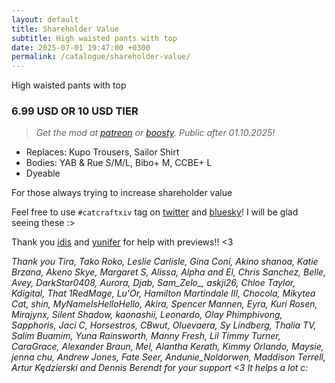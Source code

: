 ```yaml
---
layout: default
title: Shareholder Value
subtitle: High waisted pants with top
date: 2025-07-01 19:47:00 +0300
permalink: /catalogue/shareholder-value/
---
```


High waisted pants with top

### 6.99 USD OR 10 USD TIER
> *Get the mod at [patreon] or [boosty]. Public after 01.10.2025!*

- Replaces: Kupo Trousers, Sailor Shirt
- Bodies: YAB & Rue S/M/L, Bibo+ M, CCBE+ L
- Dyeable

For those always trying to increase shareholder value

Feel free to use `#catcraftxiv` tag on [twitter] and [bluesky]! I will be glad seeing these :>

Thank you [idis] and [yunifer] for help with previews!! <3

*Thank you Tira, Tako Roko, Leslie Carlisle, Gina Coni, Akino shanoa, Katie Brzana, Akeno Skye, Margaret S, Alissa, Alpha and El, Chris Sanchez, Belle, Avey, DarkStar0408, Aurora, Djab, Sam_Zelo_, askji26, Chloe Taylor, Kdigital, That 1RedMage, Lu'Or, Hamilton Martindale III, Chocola, Mikytea Cat, shin, MyNameIsHelloHello, Akira, Spencer Mannen, Eyra, Kuri Rosen, Mirajynx, Silent Shadow, kaonashii, Leonardo, Olay Phimphivong, Sapphoris, Jaci C, Horsestros, CBwut, Oluevaera, Sy Lindberg, Thalia TV, Salim Buamim, Yuna Rainsworth, Manny Fresh, Lil Timmy Turner, CaraGrace, Alexander Braun, Mel, Alantha Kerath, Kimmy Orlando, Maysie, jenna chu, Andrew Jones, Fate Seer, Andunie_Noldorwen, Maddison Terrell, Artur Kędzierski and Dennis Berendt for your support <3 It helps a lot c:*

[//]: # (Comments & links:)

[//]: # (Download links:)
[patreon]: https://www.patreon.com/posts/133010793
[boosty]: https://boosty.to/miaumori/posts/b452dbfc-9635-4450-b646-f9000fb007b5
[heliosphere]: /

[//]: # (Additional previews:)
[NSFW previews]: /

[//]: # (Links that same for all releases)
[//]: # (Lovely people <3)
[idis]: https://x.com/idisxiv
[Azzi]: https://x.com/AzziXiko
[Adra]: https://x.com/yourfav_vierelf
[haruhi]: https://x.com/haruhixiv
[Saki]: https://x.com/PhotosmithSaki
[Ellie]: https://x.com/Ellieffxiv
[Lehlei]: https://x.com/lehlei_xiv
[soju]: https://x.com/sewerskinky
[yunifer]: https://x.com/yunixiv
[Freia]: https://x.com/ForeverFreia

[//]: # (Social profiles:)
[twitter]: https://x.com/hashtag/catcraftxiv
[bluesky]: https://bsky.app/hashtag/catcraftxiv